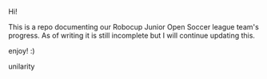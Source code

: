 Hi!

This is a repo documenting our Robocup Junior Open Soccer league team's progress.
As of writing it is still incomplete but I will continue updating this.

enjoy! :)

unilarity
